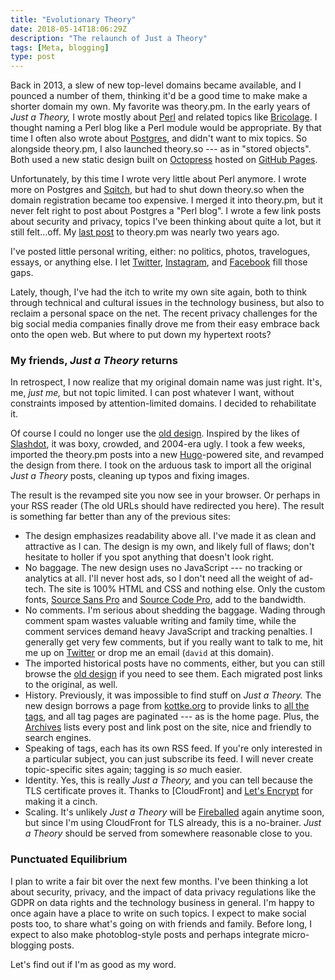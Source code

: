 ```yaml
---
title: "Evolutionary Theory"
date: 2018-05-14T18:06:29Z
description: "The relaunch of Just a Theory"
tags: [Meta, blogging]
type: post
---
```


Back in 2013, a slew of new top-level domains became available, and I pounced a
number of them, thinking it'd be a good time to make make a shorter domain my
own. My favorite was theory.pm. In the early years of *Just a Theory,* I wrote
mostly about [Perl] and related topics like [Bricolage]. I thought naming a Perl
blog like a Perl module would be appropriate. By that time I often also wrote
about [Postgres], and didn't want to mix topics. So alongside theory.pm, I also
launched theory.so --- as in "stored objects". Both used a new static design
built on [Octopress] hosted on [GitHub Pages].

Unfortunately, by this time I wrote very little about Perl anymore. I wrote more
on Postgres and [Sqitch], but had to shut down theory.so when the domain
registration became too expensive. I merged it into theory.pm, but it never felt
right to post about Postgres a "Perl blog". I wrote a few link posts about
security and privacy, topics I've been thinking about quite a lot, but it still
felt…off. My [last post] to theory.pm was nearly two years ago.

I've posted little personal writing, either: no politics, photos, travelogues,
essays, or anything else. I let [Twitter], [Instagram], and [Facebook] fill
those gaps.

Lately, though, I've had the itch to write my own site again, both to think
through technical and cultural issues in the technology business, but also to
reclaim a personal space on the net. The recent privacy challenges for the
big social media companies finally drove me from their easy embrace back onto
the open web. But where to put down my hypertext roots?

### My friends, *Just a Theory* returns

In retrospect, I now realize that my original domain name was just right. It's,
me, *just me,* but not topic limited. I can post whatever I want, without
constraints imposed by attention-limited domains. I decided to rehabilitate it.

Of course I could no longer use the [old design]. Inspired by the likes of
[Slashdot], it was boxy, crowded, and 2004-era ugly. I took a few weeks,
imported the theory.pm posts into a new [Hugo]-powered site, and revamped the
design from there. I took on the arduous task to import all the original *Just a
Theory* posts, cleaning up typos and fixing images.

The result is the revamped site you now see in your browser. Or perhaps in your
RSS reader (The old URLs should have redirected you here). The result is
something far better than any of the previous sites:

*   The design emphasizes readability above all. I've made it as clean and
    attractive as I can. The design is my own, and likely full of flaws; don't
    hesitate to holler if you spot anything that doesn't look right.
*   No baggage. The new design uses no JavaScript --- no tracking or analytics
    at all. I'll never host ads, so I don't need all the weight of ad-tech. The
    site is 100% HTML and CSS and nothing else. Only the custom fonts,
    [Source Sans Pro] and [Source Code Pro], add to the bandwidth.
*   No comments. I'm serious about shedding the baggage. Wading through comment
    spam wastes valuable writing and family time, while the comment services
    demand heavy JavaScript and tracking penalties. I generally get very few
    comments, but if you really want to talk to me, hit me up on
    [Twitter] or drop me an email (`david` at this domain).
*   The imported historical posts have no comments, either, but you can still
    browse the [old design] if you need to see them. Each migrated post
    links to the original, as well.
*   History. Previously, it was impossible to find stuff on *Just a Theory.* The
    new design borrows a page from [kottke.org] to provide links to [all the
    tags], and all tag pages are paginated --- as is the home page. Plus, the
    [Archives] lists every post and link post on the site, nice and friendly to
    search engines.
*   Speaking of tags, each has its own RSS feed. If you're only interested in a
    particular subject, you can just subscribe its feed. I will never create
    topic-specific sites again; tagging is *so* much easier.
*   Identity. Yes, this is really *Just a Theory,* and you can tell because the
    TLS certificate proves it. Thanks to [CloudFront] and [Let's Encrypt] for
    making it a cinch.
*   Scaling. It's unlikely *Just a Theory* will be [Fireballed] again anytime
    soon, but since I'm using CloudFront for TLS already, this is a no-brainer.
    *Just a Theory* should be served from somewhere reasonable close to you.

### Punctuated Equilibrium

I plan to write a fair bit over the next few months. I've been thinking a lot
about security, privacy, and the impact of data privacy regulations like the
GDPR on data rights and the technology business in general. I'm happy to once
again have a place to write on such topics. I expect to make social posts too,
to share what's going on with friends and family. Before long, I expect to also
make photoblog-style posts and perhaps integrate micro-blogging posts.

Let's find out if I'm as good as my word.

[Perl]: /tags/perl/ "Posts about “Perl”"
[Bricolage]: /tags/bricolage/ "Posts about Bricolage”"
[Postgres]: /tags/postgres/ "Posts about Postgres"
[Sqitch]: /tags/sqitch/ "Posts about Sqitch"
[Octopress]: http://octopress.org/ "Octopress: A blogging framework for hackers"
[GitHub Pages]: https://pages.github.com
[last post]: /2016/07/wanted-new-svnnotify-maintainer/ "Wanted: New SVN::Notify Maintainer"
[Twitter]: https://twitter.com/theory "@theory on Twitter"
[Instagram]: https://instagram.com/theory "@theory on Instagram"
[Facebook]: https://facebook.com/david.e.wheeler "David E. Wheeler on Facebook"
[Slashdot]: http://slashdot.org
[Hugo]: https://gohugo.io "Hugo open-source static site generator"
[Source Sans Pro]: https://github.com/adobe-fonts/source-sans-pro
[Source Code Pro]: https://github.com/adobe-fonts/source-code-pro
[old design]: https://past.justatheory.com/ "Browse the old Just a Theory"
[kottke.org]: https://kottke.org/ "kottke.org ♥ 20 years of hypertext products"
[all the tags]: /tags/ "Just Theory Tags"
[Archives]: /archives/ "Previously, on Just a Theory"
[AWS CloudFront]: https://aws.amazon.com/cloudfront/ "Amazon CloudFront"
[Let's Encrypt]: https://letsencrypt.org "Let’s Encrypt: Free, automated, and open Certificate Authority."
[Fireballed]: /2012/04/how-not-to-withstand-a-fireballing/ "How Not to Withstand a Fireballing"